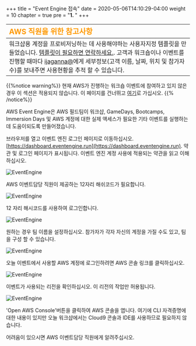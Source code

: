 +++
title = "Event Engine 접속"
date = 2020-05-06T14:10:29-04:00
weight = 10
chapter = true
pre = "<b>1. </b>"
+++

| <span style="color: #FF9900;font-weight:bold;font-size:20px">AWS 직원을 위한 참고사항</span> |
| :------------- | 
|  워크샵용 계정을 프로비저닝하는 데 사용해야하는 사용자지정 템플릿을 만들었습니다. [템플릿이 필요하면 연락하세요.](https://amazon.enterprise.slack.com/user/@W017PE1V36G). 고객과 워크숍이나 이벤트를 진행할 때마다 [ijaganna@](https://amazon.enterprise.slack.com/user/@W017PE1V36G)에게  세부정보(고객 이름, 날짜, 위치 및 참가자 수)를 보내주면 사용현황을 추적 할 수 있습니다.


{{%notice warning%}}
현재 AWS가 진행하는 워크숍 이벤트에 참여하고 있지 않은 경우 이 섹션은 적용되지 않습니다. 이 페이지를 건너뛰고 [여기](/ko/installation/not_using_ee.html)로 가십시오.
{{% /notice%}}

AWS Event Engine은 AWS 필드팀이 워크샵, GameDays, Bootcamps, Immersion Days 및 AWS 계정에 대한 실제 액세스가 필요한 기타 이벤트를 실행하는 데 도움이되도록 만들어졌습니다.

브라우저를 열고 이벤트 엔진 로그인 페이지로 이동하십시오. [https://dashboard.eventengine.run](https://dashboard.eventengine.run). 약관 및 로그인 페이지가 표시됩니다. 이벤트 엔진 계정 사용에 적용되는 약관을 읽고 이해하십시오.

![EventEngine](/images/ee/ee.png)

AWS 이벤트담당 직원이 제공하는 12자리 해쉬코드가 필요합니다. 

![EventEngine](/images/ee/ee1.png)

12 자리 해시코드를 사용하여 로그인합니다.

![EventEngine](/images/ee/ee2.png)

원하는 경우 팀 이름을 설정하십시오. 참가자가 각자 자신의 계정을 가질 수도 있고, 팀을 구성 할 수 있습니다.

![EventEngine](/images/ee/ee3.png)

오늘 이벤트에서 사용할 AWS 계정에 로그인하려면 AWS 콘솔 링크를 클릭하십시오.

![EventEngine](/images/ee/ee4.png)

이벤트가 사용되는 리전을 확인하십시오. 이 리전의 작업만 허용됩니다.

![EventEngine](/images/ee/ee5.png)

'Open AWS Console'버튼을 클릭하여 AWS 콘솔을 엽니다. 여기에 CLI 자격증명에 대한 내용이 있지만 오늘 워크샵에서는 Cloud9 콘솔과 IDE를 사용하므로 필요하지 않습니다.

어려움이 있으시면 AWS 이벤트담당 직원에게 알려주십시오.